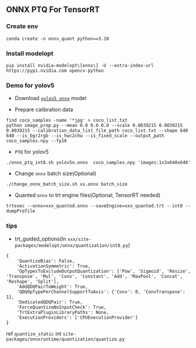 ## ONNX PTQ For TensorRT

### Create env

```shell
conda create -n onnx_quant python==3.10
```

### Install modelopt

```shell
pip install nvidia-modelopt\[onnx\] -U --extra-index-url https://pypi.nvidia.com opencv-python
```

### Demo for yolov5

-	Download [`yolov5 onnx`](https://objects.githubusercontent.com/github-production-release-asset-2e65be/264818686/dedf8e44-e7fd-450a-a0e8-c27424f86ce2?X-Amz-Algorithm=AWS4-HMAC-SHA256&X-Amz-Credential=releaseassetproduction%2F20250331%2Fus-east-1%2Fs3%2Faws4_request&X-Amz-Date=20250331T064306Z&X-Amz-Expires=300&X-Amz-Signature=5d3e60d88954dc8ac6fd6a8a6b2113f07aa568a3f3b09ab2587e8f94ccff4185&X-Amz-SignedHeaders=host&response-content-disposition=attachment%3B%20filename%3Dyolov5n.onnx&response-content-type=application%2Foctet-stream) model


-	Prepare calibration data

```shell
find coco_samples -name '*jpg' > coco_list.txt
python image_prep.py --mean 0.0 0.0 0.0 --scale 0.0039215 0.0039215 0.0039215 --calibration_data_list_file_path coco_list.txt --shape 640 640 --is_bgr2rgb --is_hwc2chw --is_fixed_scale --output_path coco_samples.npy --fp16
```

- `PTQ` for yolov5 

```shell
./onnx_ptq_int8.sh yolov5n.onnx  coco_samples.npy 'images:1x3x640x640'
```

- Change `onnx` batch size(Optional)

```shell
./change_onnx_batch_size.sh xx.onnx batch_size
```

- Quanted `onnx` to trt engine files(Optional, TensorRT needed)

```shell
trtexec --onnx=xxx_quanted.onnx --saveEngine=xxx_quanted.trt --int8 --dumpProfile
```

### tips

- trt_guided_options(In `xxx/site-packages/modelopt/onnx/quantization/int8.py`)
```
{
	'QuantizeBias': False, 
	'ActivationSymmetric': True, 
	'OpTypesToExcludeOutputQuantization': ['Pow', 'Sigmoid', 'Resize', 'Transpose', 'Mul', 'Conv', 'Constant', 'Add', 'MaxPool', 'Concat', 'Reshape', 'Split'], 
	'AddQDQPairToWeight': True,
	'QDQOpTypePerChannelSupportToAxis': {'Conv': 0, 'ConvTranspose': 1}, 
	'DedicatedQDQPair': True, 
	'ForceQuantizeNoInputCheck': True, 
	'TrtExtraPluginLibraryPaths': None, 
	'ExecutionProviders': ['CPUExecutionProvider']
}
```

ref `quantize_static` int `site-packages/onnxruntime/quantization/quantize.py`
